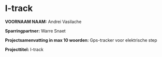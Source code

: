 # I-track

**VOORNAAM NAAM:** Andrei Vasilache

**Sparringpartner:** Warre Snaet

**Projectsamenvatting in max 10 woorden:** Gps-tracker voor elektrische step

**Projecttitel:** I-track
